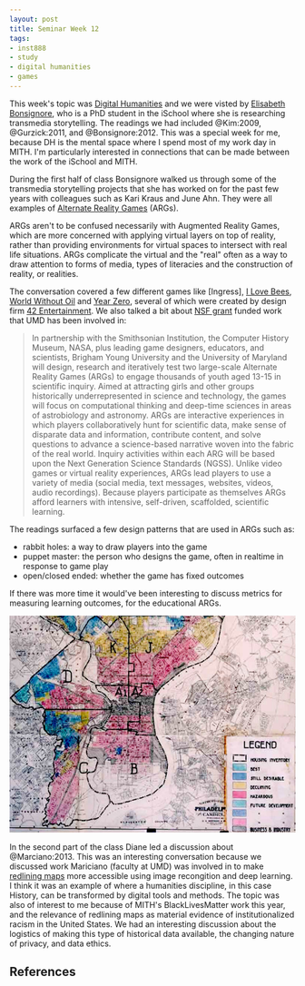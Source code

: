 ```yaml
---
layout: post
title: Seminar Week 12
tags:
- inst888
- study
- digital humanities
- games
---
```


This week's topic was [Digital Humanities] and we were visted by 
[Elisabeth Bonsignore], who is a PhD student in the iSchool where she is 
researching transmedia storytelling. The readings we had included @Kim:2009, 
@Gurzick:2011, and @Bonsignore:2012. This was a special week for me, 
because DH is the mental space where I spend most of my work day in MITH.
I'm particularly interested in connections that can be made between the work of
the iSchool and MITH.

During the first half of class Bonsignore walked us through some of the 
transmedia storytelling projects that she has worked on for the past few 
years with colleagues such as Kari Kraus and June Ahn. They were all 
examples of [Alternate Reality Games] (ARGs).

ARGs aren't to be confused necessarily with Augmented Reality Games, which are 
more concerned with applying virtual layers on top of reality, rather 
than providing environments for virtual spaces to intersect with real life 
situations. ARGs complicate the virtual and the "real" often as a
way to draw attention to forms of media, types of literacies and the
construction of reality, or realities.

The conversation covered a few different games like [Ingress], [I Love Bees],
[World Without Oil] and [Year Zero], several of which were created by design
firm [42 Entertainment]. We also talked a bit about [NSF grant] 
funded work that UMD has been involved in:

> In partnership with the Smithsonian Institution, the Computer History Museum,
> NASA, plus leading game designers, educators, and scientists, Brigham Young
> University and the University of Maryland will design, research and
> iteratively test two large-scale Alternate Reality Games (ARGs) to engage
> thousands of youth aged 13-15 in scientific inquiry. Aimed at attracting girls
> and other groups historically underrepresented in science and technology, the
> games will focus on computational thinking and deep-time sciences in areas of
> astrobiology and astronomy. ARGs are interactive experiences in which players
> collaboratively hunt for scientific data, make sense of disparate data and
> information, contribute content, and solve questions to advance a
> science-based narrative woven into the fabric of the real world. Inquiry
> activities within each ARG will be based upon the Next Generation Science
> Standards (NGSS). Unlike video games or virtual reality experiences, ARGs lead
> players to use a variety of media (social media, text messages, websites,
> videos, audio recordings). Because players participate as themselves ARGs
> afford learners with intensive, self-driven, scaffolded, scientific learning. 

The readings surfaced a few design patterns that are used in ARGs such as:

* rabbit holes: a way to draw players into the game
* puppet master: the person who designs the game, often in realtime in response to game play
* open/closed ended: whether the game has fixed outcomes

If there was more time it would've been interesting to discuss metrics for
measuring learning outcomes, for the educational ARGs.

<a href="https://en.wikipedia.org/wiki/File:Home_Owners%27_Loan_Corporation_Philadelphia_redlining_map.jpg"><img src="/images/redlining.jpg" class="img-responsive"></a>

In the second part of the class Diane led a discussion about @Marciano:2013.
This was an interesting conversation because we discussed work Mariciano 
(faculty at UMD) was involved in to make [redlining maps] more accessible 
using image recongition and deep learning. I think it was an example of where a
humanities discipline, in this case History, can be transformed by digital tools
and methods. The topic was also of interest to me because of MITH's
BlackLivesMatter work this year, and the relevance of redlining maps as 
material evidence of institutionalized racism in the United States. We had an
interesting discussion about the logistics of making this type of historical 
data available, the changing nature of privacy, and data ethics.

## References

[Alternate Reality Games]: https://en.wikipedia.org/wiki/Alternate_reality_game
[Elisabeth Bonsignore]: http://ischool.umd.edu/doctoral-students/elizabeth-bonsignore
[NSF grant]: https://www.nsf.gov/awardsearch/showAward?AWD_ID=1323306
[42 Entertainment]: https://en.wikipedia.org/wiki/42_Entertainment
[Year Zero]: https://en.wikipedia.org/wiki/Year_Zero_(game)
[I Love Bees]: https://en.wikipedia.org/wiki/I_Love_Bees
[World Without Oil]: https://en.wikipedia.org/wiki/World_Without_Oil
[redlining maps]: https://en.wikipedia.org/wiki/Redlining
[Digital Humanities]: https://en.wikipedia.org/wiki/Digital_humanities
